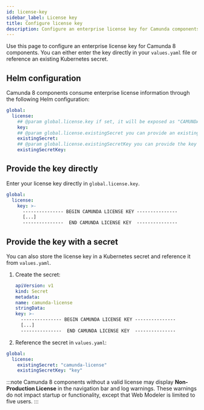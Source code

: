 ```yaml
---
id: license-key
sidebar_label: License key
title: Configure license key
description: Configure an enterprise license key for Camunda components using Helm.
---
```


Use this page to configure an enterprise license key for Camunda 8 components. You can either enter the key directly in your `values.yaml` file or reference an existing Kubernetes secret.

## Helm configuration

Camunda 8 components consume enterprise license information through the following Helm configuration:

```yaml
global:
  license:
    ## @param global.license.key if set, it will be exposed as "CAMUNDA_LICENSE_KEY" in all components, consumable as ENV_VAR.
    key:
    ## @param global.license.existingSecret you can provide an existing secret name for Camunda license secret.
    existingSecret:
    ## @param global.license.existingSecretKey you can provide the key within the existing secret object for Camunda license key.
    existingSecretKey:
```

## Provide the key directly

Enter your license key directly in `global.license.key`.

```yaml
global:
  license:
    key: >-
      --------------- BEGIN CAMUNDA LICENSE KEY ---------------
      [...]
      ---------------  END CAMUNDA LICENSE KEY  ---------------
```

## Provide the key with a secret

You can also store the license key in a Kubernetes secret and reference it from `values.yaml`.

1. Create the secret:

   ```yaml
   apiVersion: v1
   kind: Secret
   metadata:
   name: camunda-license
   stringData:
   key: >-
     --------------- BEGIN CAMUNDA LICENSE KEY ---------------
     [...]
     ---------------  END CAMUNDA LICENSE KEY  ---------------
   ```

2. Reference the secret in `values.yaml`:

```yaml
global:
  license:
    existingSecret: "camunda-license"
    existingSecretKey: "key"
```

:::note
Camunda 8 components without a valid license may display **Non-Production License** in the navigation bar and log warnings. These warnings do not impact startup or functionality, except that Web Modeler is limited to five users.
:::
